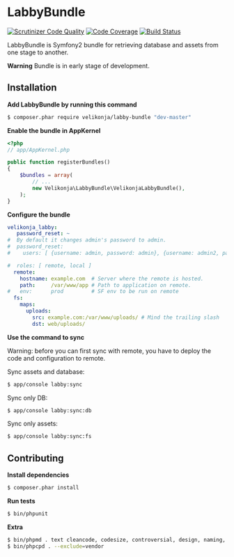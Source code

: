 # LabbyBundle

[![Scrutinizer Code Quality](https://scrutinizer-ci.com/g/matejvelikonja/LabbyBundle/badges/quality-score.png?b=master)](https://scrutinizer-ci.com/g/matejvelikonja/LabbyBundle/?branch=master)
[![Code Coverage](https://scrutinizer-ci.com/g/matejvelikonja/LabbyBundle/badges/coverage.png?b=master)](https://scrutinizer-ci.com/g/matejvelikonja/LabbyBundle/?branch=master)
[![Build Status](https://travis-ci.org/matejvelikonja/LabbyBundle.svg?branch=master)](https://travis-ci.org/matejvelikonja/LabbyBundle)

LabbyBundle is Symfony2 bundle for retrieving database and assets from one stage to another.

**Warning** Bundle is in early stage of development.

## Installation

**Add LabbyBundle by running this command**

```bash
$ composer.phar require velikonja/labby-bundle "dev-master"
```

**Enable the bundle in AppKernel**

```php
<?php
// app/AppKernel.php

public function registerBundles()
{
    $bundles = array(
        // ...
        new Velikonja\LabbyBundle\VelikonjaLabbyBundle(),
    );
}
```

**Configure the bundle**

```yml
velikonja_labby:
   password_reset: ~
#  By default it changes admin's password to admin.
#  password_reset:
#    users: [ {username: admin, password: admin}, {username: admin2, password: admin2} ]

#  roles: [ remote, local ]
  remote:
    hostname: example.com  # Server where the remote is hosted. 
    path:     /var/www/app # Path to application on remote.
#   env:      prod         # SF env to be run on remote
  fs:
    maps:
      uploads:
        src: example.com:/var/www/uploads/ # Mind the trailing slash
        dst: web/uploads/
```

**Use the command to sync**

Warning: before you can first sync with remote, you have to deploy the code and configuration to remote.

Sync assets and database:
```bash
$ app/console labby:sync
```

Sync only DB:
```bash
$ app/console labby:sync:db
```
Sync only assets:
```bash
$ app/console labby:sync:fs
```

## Contributing

**Install dependencies**

```bash
$ composer.phar install
```

**Run tests**

```bash
$ bin/phpunit
```

**Extra**

```bash
$ bin/phpmd . text cleancode, codesize, controversial, design, naming, unusedcode --exclude vendor/
$ bin/phpcpd . --exclude=vendor
```
